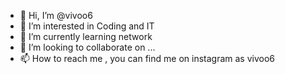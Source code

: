 - 👋 Hi, I’m @vivoo6
- 👀 I’m interested in Coding and IT
- 🌱 I’m currently learning network
- 💞️ I’m looking to collaborate on ...
- 📫 How to reach me , you can find me on instagram as vivoo6

<!---
vivoo6/vivoo6 is a ✨ special ✨ repository because its `README.md` (this file) appears on your GitHub profile.
You can click the Preview link to take a look at your changes.
--->
